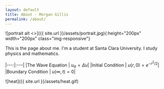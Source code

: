 ```yaml
---
layout: default
title: About - Morgan Gillis
permalink: /about/
---
```


![portrait alt <>]({{ site.url }}/assets/portrait.jpg){:height="200px" width="200px" class="img-responsive"}

This is the page about me. I'm a student at Santa Clara University. I study physics and mathematics.

|---:|:---|
|The Wave Equation | $u_{tt} = \Delta u$|
|Initial Condition | $u(r,0) = e^{-r^2/2}$|
|Boundary Condition | $u(\infty,t) = 0$|

![heat]({{ site.url }}/assets/heat.gif)
